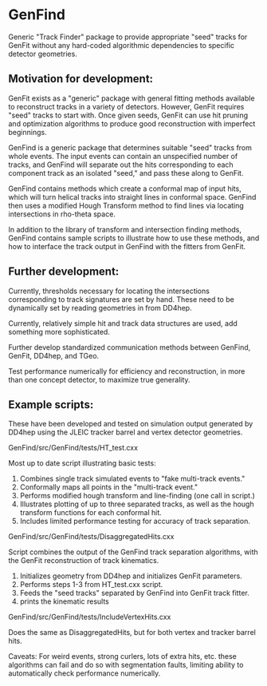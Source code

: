 GenFind
=======

Generic "Track Finder" package to provide appropriate "seed" tracks for GenFit 
without any hard-coded algorithmic dependencies to specific detector 
geometries.


Motivation for development:
---------------------------

GenFit exists as a "generic" package with general fitting methods available to 
reconstruct tracks in a variety of detectors. However, GenFit requires "seed" 
tracks to start with. Once given seeds, GenFit can use hit pruning and 
optimization algorithms to produce good reconstruction with imperfect 
beginnings.

GenFind is a generic package that determines suitable "seed" tracks from whole 
events. The input events can contain an unspecified number of tracks, and 
GenFind will separate out the hits corresponding to each component track as an 
isolated "seed," and pass these along to GenFit.

GenFind contains methods which create a conformal map of input hits, which will 
turn helical tracks into straight lines in conformal space. GenFind then uses a 
modified Hough Transform method to find lines via locating intersections in 
rho-theta space.

In addition to the library of transform and intersection finding methods, 
GenFind contains sample scripts to illustrate how to use these methods, and how 
to interface the track output in GenFind with the fitters from GenFit.


Further development:
--------------------

Currently, thresholds necessary for locating the intersections corresponding to 
track signatures are set by hand. These need to be dynamically set by reading 
geometries in from DD4hep. 

Currently, relatively simple hit and track data structures are used, add 
something more sophisticated.

Further develop standardized communication methods between GenFind, GenFit, 
DD4hep, and TGeo. 

Test performance numerically for efficiency and reconstruction, in more than 
one concept detector, to maximize true generality.


Example scripts:
----------------
These have been developed and tested on simulation output generated by DD4hep 
using the JLEIC tracker barrel and vertex detector geometries.


GenFind/src/GenFind/tests/HT_test.cxx

Most up to date script illustrating basic tests:
1) Combines single track simulated events to "fake multi-track events."
2) Conformally maps all points in the "multi-track event."
3) Performs modified hough transform and line-finding (one call in script.)
4) Illustrates plotting of up to three separated tracks, as well as the hough 
transform functions for each conformal hit.
5) Includes limited performance testing for accuracy of track separation.


GenFind/src/GenFind/tests/DisaggregatedHits.cxx

Script combines the output of the GenFind track separation algorithms, with the 
GenFit reconstruction of track kinematics.

1) Initializes geometry from DD4hep and initializes GenFit parameters.
2) Performs steps 1-3 from HT_test.cxx script.
3) Feeds the "seed tracks" separated by GenFind into GenFit track fitter.
4) prints the kinematic results

GenFind/src/GenFind/tests/IncludeVertexHits.cxx

Does the same as DisaggregatedHits, but for both vertex and tracker barrel 
hits.

Caveats:
For weird events, strong curlers, lots of extra hits, etc. these algorithms can 
fail and do so with segmentation faults, limiting ability to automatically 
check performance numerically. 



